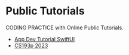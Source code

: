 # Public Tutorials

CODING PRACTICE with Online Public Tutorials.

- [App Dev Tutorial SwiftUI](/iOS/Tutorials/AppDevTutorialSwiftUI/)
- [CS193p 2023](/iOS/Tutorials/StanfordCS193p2023/)
